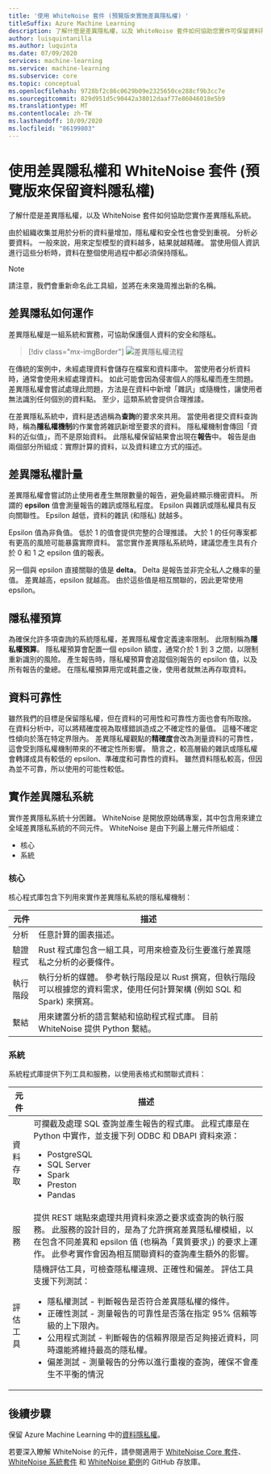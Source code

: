 ```yaml
---
title: '使用 WhiteNoise 套件 (預覽版來實施差異隱私權) '
titleSuffix: Azure Machine Learning
description: 了解什麼是差異隱私權，以及 WhiteNoise 套件如何協助您實作可保留資料隱私權的差異隱私系統。
author: luisquintanilla
ms.author: luquinta
ms.date: 07/09/2020
services: machine-learning
ms.service: machine-learning
ms.subservice: core
ms.topic: conceptual
ms.openlocfilehash: 9728bf2c86c0629b09e2325650ce288cf9b3cc7e
ms.sourcegitcommit: 829d951d5c90442a38012daaf77e86046018e5b9
ms.translationtype: MT
ms.contentlocale: zh-TW
ms.lasthandoff: 10/09/2020
ms.locfileid: "86199803"
---
```

# <a name="preserve-data-privacy-by-using-differential-privacy-and-the-whitenoise-package-preview"></a>使用差異隱私權和 WhiteNoise 套件 (預覽版來保留資料隱私權) 

了解什麼是差異隱私權，以及 WhiteNoise 套件如何協助您實作差異隱私系統。

由於組織收集並用於分析的資料量增加，隱私權和安全性也會受到重視。 分析必要資料。 一般來說，用來定型模型的資料越多，結果就越精確。 當使用個人資訊進行這些分析時，資料在整個使用過程中都必須保持隱私。

> [!NOTE]
> 請注意，我們會重新命名此工具組，並將在未來幾周推出新的名稱。 

## <a name="how-differential-privacy-works"></a>差異隱私如何運作

差異隱私權是一組系統和實務，可協助保護個人資料的安全和隱私。

> [!div class="mx-imgBorder"]
> ![差異隱私權流程](./media/concept-differential-privacy/differential-privacy-process.jpg)

在傳統的案例中，未經處理資料會儲存在檔案和資料庫中。 當使用者分析資料時，通常會使用未經處理資料。 如此可能會因為侵害個人的隱私權而產生問題。 差異隱私權會嘗試處理此問題，方法是在資料中新增「雜訊」或隨機性，讓使用者無法識別任何個別的資料點。 至少，這類系統會提供合理推諉。

在差異隱私系統中，資料是透過稱為**查詢**的要求來共用。 當使用者提交資料查詢時，稱為**隱私權機制**的作業會將雜訊新增至要求的資料。 隱私權機制會傳回「資料的近似值」，而不是原始資料。 此隱私權保留結果會出現在**報告**中。 報告是由兩個部分所組成：實際計算的資料，以及資料建立方式的描述。

## <a name="differential-privacy-metrics"></a>差異隱私權計量

差異隱私權會嘗試防止使用者產生無限數量的報告，避免最終顯示機密資料。 所謂的 **epsilon** 值會測量報告的雜訊或隱私程度。 Epsilon 與雜訊或隱私權具有反向關聯性。 Epsilon 越低，資料的雜訊 (和隱私) 就越多。

Epsilon 值為非負值。 低於 1 的值會提供完整的合理推諉。 大於 1 的任何專案都有更高的風險可能暴露實際資料。 當您實作差異隱私系統時，建議您產生具有介於 0 和 1 之 epsilon 值的報表。

另一個與 epsilon 直接關聯的值是 **delta**。 Delta 是報告並非完全私人之機率的量值。 差異越高，epsilon 就越高。 由於這些值是相互關聯的，因此更常使用 epsilon。

## <a name="privacy-budget"></a>隱私權預算

為確保允許多項查詢的系統隱私權，差異隱私權會定義速率限制。 此限制稱為**隱私權預算**。 隱私權預算會配置一個 epsilon 額度，通常介於 1 到 3 之間，以限制重新識別的風險。 產生報告時，隱私權預算會追蹤個別報告的 epsilon 值，以及所有報告的彙總。 在隱私權預算用完或耗盡之後，使用者就無法再存取資料。  

## <a name="reliability-of-data"></a>資料可靠性

雖然我們的目標是保留隱私權，但在資料的可用性和可靠性方面也會有所取捨。 在資料分析中，可以將精確度視為取樣錯誤造成之不確定性的量值。 這種不確定性傾向於落在特定界限內。 差異隱私權觀點的**精確度**會改為測量資料的可靠性，這會受到隱私權機制帶來的不確定性所影響。 簡言之，較高層級的雜訊或隱私權會轉譯成具有較低的 epsilon、準確度和可靠性的資料。 雖然資料隱私較高，但因為並不可靠，所以使用的可能性較低。

## <a name="implementing-differentially-private-systems"></a>實作差異隱私系統

實作差異隱私系統十分困難。 WhiteNoise 是開放原始碼專案，其中包含用來建立全域差異隱私系統的不同元件。 WhiteNoise 是由下列最上層元件所組成：

- 核心
- 系統

### <a name="core"></a>核心

核心程式庫包含下列用來實作差異隱私系統的隱私權機制：

|元件  |描述  |
|---------|---------|
|分析     | 任意計算的圖表描述。 |
|驗證程式     | Rust 程式庫包含一組工具，可用來檢查及衍生要進行差異隱私之分析的必要條件。          |
|執行階段     | 執行分析的媒體。 參考執行階段是以 Rust 撰寫，但執行階段可以根據您的資料需求，使用任何計算架構 (例如 SQL 和 Spark) 來撰寫。        |
|繫結     | 用來建置分析的語言繫結和協助程式程式庫。 目前 WhiteNoise 提供 Python 繫結。 |

### <a name="system"></a>系統

系統程式庫提供下列工具和服務，以使用表格式和關聯式資料：

|元件  |描述  |
|---------|---------|
|資料存取     | 可攔截及處理 SQL 查詢並產生報告的程式庫。 此程式庫是在 Python 中實作，並支援下列 ODBC 和 DBAPI 資料來源：<ul><li>PostgreSQL</li><li>SQL Server</li><li>Spark</li><li>Preston</li><li>Pandas</li></ul>|
|服務     | 提供 REST 端點來處理共用資料來源之要求或查詢的執行服務。 此服務的設計目的，是為了允許撰寫差異隱私權模組，以在包含不同差異和 epsilon 值 (也稱為「異質要求」) 的要求上運作。 此參考實作會因為相互關聯資料的查詢產生額外的影響。 |
|評估工具     | 隨機評估工具，可檢查隱私權違規、正確性和偏差。 評估工具支援下列測試： <ul><li>隱私權測試 - 判斷報告是否符合差異隱私權的條件。</li><li>正確性測試 - 測量報告的可靠性是否落在指定 95% 信賴等級的上下限內。</li><li>公用程式測試 - 判斷報告的信賴界限是否足夠接近資料，同時還能將維持最高的隱私權。</li><li>偏差測試 - 測量報告的分佈以進行重複的查詢，確保不會產生不平衡的情況</li></ul> |

## <a name="next-steps"></a>後續步驟

保留 Azure Machine Learning 中的[資料隱私權](how-to-differential-privacy.md)。

若要深入瞭解 WhiteNoise 的元件，請參閱適用于 [WhiteNoise Core 套件](https://github.com/opendifferentialprivacy/whitenoise-core)、 [WhiteNoise 系統套件](https://github.com/opendifferentialprivacy/whitenoise-system) 和 [WhiteNoise 範例](https://github.com/opendifferentialprivacy/whitenoise-samples)的 GitHub 存放庫。